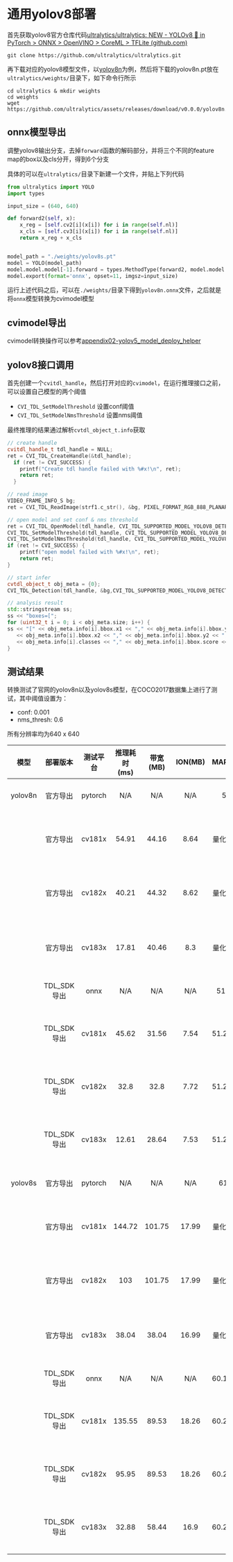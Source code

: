 # 通用yolov8部署

首先获取yolov8官方仓库代码[ultralytics/ultralytics: NEW - YOLOv8 🚀 in PyTorch > ONNX > OpenVINO > CoreML > TFLite (github.com)](https://github.com/ultralytics/ultralytics)

```shell
git clone https://github.com/ultralytics/ultralytics.git
```

再下载对应的yolov8模型文件，以[yolov8n](https://github.com/ultralytics/assets/releases/download/v0.0.0/yolov8n.pt)为例，然后将下载的yolov8n.pt放在`ultralytics/weights/`目录下，如下命令行所示

```
cd ultralytics & mkdir weights
cd weights
wget https://github.com/ultralytics/assets/releases/download/v0.0.0/yolov8n.pt
```

## onnx模型导出

调整yolov8输出分支，去掉`forward`函数的解码部分，并将三个不同的feature map的box以及cls分开，得到6个分支

具体的可以在`ultralytics/`目录下新建一个文件，并贴上下列代码

```python
from ultralytics import YOLO
import types

input_size = (640, 640)

def forward2(self, x):
    x_reg = [self.cv2[i](x[i]) for i in range(self.nl)]
    x_cls = [self.cv3[i](x[i]) for i in range(self.nl)]
    return x_reg + x_cls


model_path = "./weights/yolov8s.pt"
model = YOLO(model_path)
model.model.model[-1].forward = types.MethodType(forward2, model.model.model[-1])
model.export(format='onnx', opset=11, imgsz=input_size)
```

运行上述代码之后，可以在`./weights/`目录下得到`yolov8n.onnx`文件，之后就是将`onnx`模型转换为cvimodel模型

## cvimodel导出

cvimodel转换操作可以参考[appendix02-yolov5_model_deploy_helper](./appendix02-yolov5_model_deploy_helper.md)

## yolov8接口调用

首先创建一个`cvitdl_handle`，然后打开对应的`cvimodel`，在运行推理接口之前，可以设置自己模型的两个阈值

* `CVI_TDL_SetModelThreshold` 设置conf阈值
* `CVI_TDL_SetModelNmsThreshold` 设置nms阈值

最终推理的结果通过解析`cvtdl_object_t.info`获取

```c++
// create handle
cvitdl_handle_t tdl_handle = NULL;
ret = CVI_TDL_CreateHandle(&tdl_handle);
  if (ret != CVI_SUCCESS) {
    printf("Create tdl handle failed with %#x!\n", ret);
    return ret;
  }

// read image
VIDEO_FRAME_INFO_S bg;
ret = CVI_TDL_ReadImage(strf1.c_str(), &bg, PIXEL_FORMAT_RGB_888_PLANAR);

// open model and set conf & nms threshold
ret = CVI_TDL_OpenModel(tdl_handle, CVI_TDL_SUPPORTED_MODEL_YOLOV8_DETECTION, path_to_model);
CVI_TDL_SetModelThreshold(tdl_handle, CVI_TDL_SUPPORTED_MODEL_YOLOV8_DETECTION, 0.5);
CVI_TDL_SetModelNmsThreshold(tdl_handle, CVI_TDL_SUPPORTED_MODEL_YOLOV8_DETECTION, 0.5);
if (ret != CVI_SUCCESS) {
	printf("open model failed with %#x!\n", ret);
    return ret;
}

// start infer
cvtdl_object_t obj_meta = {0};
CVI_TDL_Detection(tdl_handle, &bg,CVI_TDL_SUPPORTED_MODEL_YOLOV8_DETECTION, &obj_meta);

// analysis result
std::stringstream ss;
ss << "boxes=[";
for (uint32_t i = 0; i < obj_meta.size; i++) {
ss << "[" << obj_meta.info[i].bbox.x1 << "," << obj_meta.info[i].bbox.y1 << ","
   << obj_meta.info[i].bbox.x2 << "," << obj_meta.info[i].bbox.y2 << ","
   << obj_meta.info[i].classes << "," << obj_meta.info[i].bbox.score << "],";
}
```

## 测试结果

转换测试了官网的yolov8n以及yolov8s模型，在COCO2017数据集上进行了测试，其中阈值设置为：

* conf: 0.001
* nms_thresh: 0.6

所有分辨率均为640 x 640

|  模型   |  部署版本  | 测试平台 | 推理耗时 (ms) | 带宽 (MB) | ION(MB) | MAP 0.5  | MAP 0.5-0.95 |                   备注                   |
| :-----: | :--------: | :------: | :-----------: | :-------: | :-----: | :------: | :----------: | :--------------------------------------: |
| yolov8n |  官方导出  | pytorch  |      N/A      |    N/A    |   N/A   |    53    |     37.3     |           pytorch官方fp32指标            |
|         |  官方导出  |  cv181x  |     54.91     |   44.16   |  8.64   | 量化失败 |   量化失败   | 官方脚本导出cvimodel, cv181x平台评测指标 |
|         |  官方导出  |  cv182x  |     40.21     |   44.32   |  8.62   | 量化失败 |   量化失败   | 官方脚本导出cvimodel，cv182x平台评测指标 |
|         |  官方导出  |  cv183x  |     17.81     |   40.46   |   8.3   | 量化失败 |   量化失败   | 官方脚本导出cvimodel，cv183x平台评测指标 |
|         | TDL_SDK导出 |   onnx   |      N/A      |    N/A    |   N/A   |  51.32   |   36.4577    |            TDL_SDK导出onnx指标            |
|         | TDL_SDK导出 |  cv181x  |     45.62     |   31.56   |  7.54   | 51.2207  |   35.8048    |  TDL_SDI导出cvimodel, cv181x平台评测指标  |
|         | TDL_SDK导出 |  cv182x  |     32.8      |   32.8    |  7.72   | 51.2207  |   35.8048    |  TDL_SDI导出cvimodel, cv182x平台评测指标  |
|         | TDL_SDK导出 |  cv183x  |     12.61     |   28.64   |  7.53   | 51.2207  |   35.8048    |  TDL_SDI导出cvimodel, cv183x平台评测指标  |
| yolov8s |  官方导出  | pytorch  |      N/A      |    N/A    |   N/A   |   61.8   |     44.9     |           pytorch官方fp32指标            |
|         |  官方导出  |  cv181x  |    144.72     |  101.75   |  17.99  | 量化失败 |   量化失败   | 官方脚本导出cvimodel, cv181x平台评测指标 |
|         |  官方导出  |  cv182x  |      103      |  101.75   |  17.99  | 量化失败 |   量化失败   | 官方脚本导出cvimodel，cv182x平台评测指标 |
|         |  官方导出  |  cv183x  |     38.04     |   38.04   |  16.99  | 量化失败 |   量化失败   | 官方脚本导出cvimodel，cv183x平台评测指标 |
|         | TDL_SDK导出 |   onnx   |      N/A      |    N/A    |   N/A   | 60.1534  |    44.034    |            TDL_SDK导出onnx指标            |
|         | TDL_SDK导出 |  cv181x  |    135.55     |   89.53   |  18.26  | 60.2784  |   43.4908    |  TDL_SDI导出cvimodel, cv181x平台评测指标  |
|         | TDL_SDK导出 |  cv182x  |     95.95     |   89.53   |  18.26  | 60.2784  |   43.4908    |  TDL_SDI导出cvimodel, cv182x平台评测指标  |
|         | TDL_SDK导出 |  cv183x  |     32.88     |   58.44   |  16.9   | 60.2784  |   43.4908    |  TDL_SDI导出cvimodel, cv183x平台评测指标  |